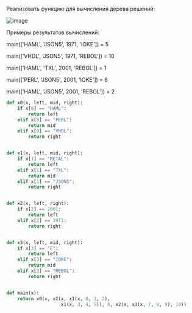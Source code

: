 Реализовать функцию для вычисления дерева решений:

![image](https://github.com/mir4sem/python/assets/70198995/57b59551-b872-4ad1-9cef-7f3c1dcca4c2)

Примеры результатов вычислений:

main(['HAML', 'JSON5', 1971, 'IOKE']) = 5

main(['VHDL', 'JSON5', 1971, 'REBOL']) = 10

main(['HAML', 'TXL', 2001, 'REBOL']) = 1

main(['PERL', 'JSON5', 2001, 'IOKE']) = 6

main(['HAML', 'JSON5', 2001, 'REBOL']) = 2

```python
def x0(x, left, mid, right):
    if x[0] == "HAML":
        return left
    elif x[0] == "PERL":
        return mid
    elif x[0] == "VHDL":
        return right


def x1(x, left, mid, right):
    if x[1] == "METAL":
        return left
    elif x[1] == "TXL":
        return mid
    elif x[1] == "JSON5":
        return right


def x2(x, left, right):
    if x[2] == 2001:
        return left
    elif x[2] == 1971:
        return right


def x3(x, left, mid, right):
    if x[3] == "E":
        return left
    elif x[3] == "IOKE":
        return mid
    elif x[3] == "REBOL":
        return right


def main(x):
    return x0(x, x2(x, x1(x, 0, 1, 2),
                    x1(x, 3, 4, 5)), 6, x2(x, x3(x, 7, 8, 9), 10))

```
